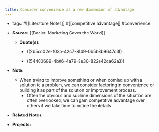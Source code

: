 ```yaml
---
title: Consider convenience as a new dimension of advantage
---
```


- tags: #[[Literature Notes]] #[[competitive advantage]] #convenience

- **Source:** [[Books: Marketing Saves the World]]
	 - **Quote(s):**
		 - ((2b5dc02e-f03b-42c7-8149-0b5b3b9647c3))

		 - ((54400689-4b06-4a79-8e30-822e42ca62a3))

- **Note:**
	 - When trying to improve something or when coming up with a solution to a problem, we can consider factoring in convenience or building it as part of the solution or improvement process.
		 - Often the obvious and sublime dimensions of the situation are often overlooked, we can gain competitive advantage over others if we take time to notice the details

- **Related Notes:**

- **Projects:**
